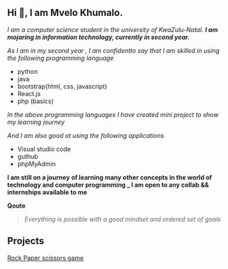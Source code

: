 ## Hi 👋, I am Mvelo Khumalo.

*I am a computer science student in the university of KwaZulu-Natal. **I am mojaring in information technology, currently in second year.***

*As I am in my second year , I am confidentto say that I am skilled in using the following programming language* 
- python
- java
- bootstrap(html, css, javascript)
- React.js
- php (basics)


*In the above programming languages I have created mini project to show my learning journey*

*And I am also good at using the following applications*

- Visual studio code 
- guthub
- phpMyAdmin


**I am still on a journey of learning many other concepts in the world of technology and computer programming _ I am open to any collab && internships available to me**


**Qoute** 
 > *Everything is possible with a good mindset and ordered set of goals*


## Projects

[Rock Paper scissors game](https://github.com/mvelo-081/RockPaperScissors)
